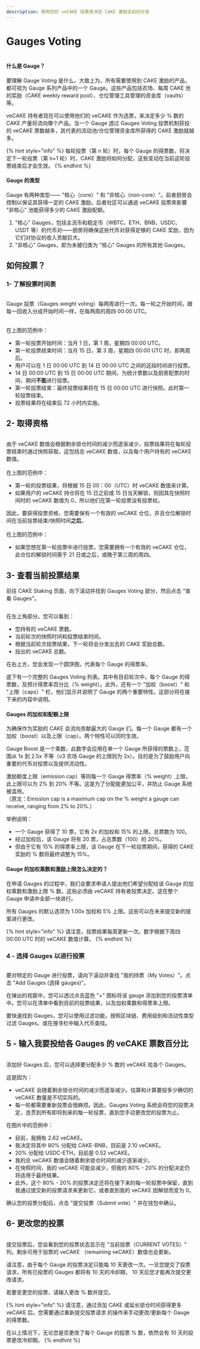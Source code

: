 ```yaml
---
description: 使用您的 veCAKE 投票来决定 CAKE 激励该如何分发
---
```


# Gauges Voting

<figure><img src="../../../.gitbook/assets/image (359) (1).png" alt=""><figcaption></figcaption></figure>

#### 什么是 Gauge？&#x20;

要理解 Gauge Voting 是什么，大致上为，所有需要使用到 CAKE 激励的产品，都可视为 Gauge 系列产品中的一个 Gauge。这些产品包括农场、每周 CAKE 池的奖励（CAKE weekly reward pool）、仓位管理工具管理的资金库（vaults）等。

veCAKE 持有者现在可以使用他们的 veCAKE 作为选票，来决定多少 % 数的 CAKE 产量将流向哪个产品。当一个 Gauge 透过 Gauges Voting 投票机制获投的 veCAKE 票数越多，其代表的流动池/仓位管理资金库所获得的 CAKE 激励就越多。

{% hint style="info" %}
每轮投票（第 n 轮）时，每个 Gauge 的得票数，将决定下一轮投票（第 n+1 轮）时，CAKE 激励将如何分配，这些变动在当前这轮投票结束后才会生效。
{% endhint %}

#### Gauge 的类型

Gauge 有两种类型—— "核心（core）" 和 "非核心（non-core）"。前者厨房会控制以保证其获得一定的 CAKE 激励。后者社区可以通過 veCAKE 投票來影響 "非核心" 池能获得多少的 CAKE 激励配额。

1. "核心" Gauges，包括主流币和稳定币（WBTC、ETH、BNB、USDC、USDT 等）的代币对——厨房将确保这些代币对获得足够的 CAKE 奖励，因为它们对协议的收入贡献巨大。&#x20;
2. "非核心" Gauges，即为未被归类为 "核心" Gauges 的所有其他 Gauges。

## 如何投票？

### 1- 了解投票时间表

<figure><img src="../../../.gitbook/assets/image (360) (1).png" alt=""><figcaption></figcaption></figure>

Gauge 投票（Gauges weight voting）每两周进行一次。每一轮之开始时间，跟每一回收入分成开始时间一样，在每两周的周四 00:00 UTC。

\
在上图的范例中：

* 第一轮投票开始时间：当月 1 日，第 1 周，星期四 00:00 UTC。
* 第一轮投票结束时间：当月 15 日，第 3 周，星期四 00:00 UTC 时，即两周后。&#x20;
* 用户可以在 1 日 00:00 UTC 到 14 日 00:00 UTC 之间的这段时间进行投票。&#x20;
* 14 日 00:00 UTC 到 15 日 00:00 UTC 期间，为统计票数以及厨房配票的时间，期间**不能**进行投票。
* 第一轮投票结束：最终投票结果将在 15 日 00:00 UTC 进行快照。此时第一轮投票结束。&#x20;
* 投票结果将在结束后 72 小时内实施。

## 2- 取得资格

<figure><img src="../../../.gitbook/assets/image (361) (1).png" alt=""><figcaption></figcaption></figure>

由于 veCAKE 数值会根据剩余锁仓时间的减少而逐渐减少，投票结果将在每轮投票结束时通过快照获取，这包括总 veCAKE 数值，以及每个用户持有的 veCAKE 数值。\
\
在上图的范例中：

* 第一轮的投票结果，将根据 15 日 00：00（UTC）时 veCAKE 数值来计算。&#x20;
* 如果用户的 veCAKE 持仓将在 15 日之前或 15 日当天解锁，则因其在快照时间时的 veCAKE 数值为 0，所以他们在第一轮投票没有投票权。

因此，要获得投票资格，您需要保有一个有效的 veCAKE 仓位，并且仓位解锁时间在当前投票结束/快照时间**之后**。\
\
在上图的范例中：

* 如果您想在第一轮投票中进行投票，您需要拥有一个有效的 veCAKE 仓位，此仓位的解锁时间需于 21 日或之后，或晚于第三周的周四。

## 3- 查看当前投票结果

前往 CAKE Staking 页面，向下滚动并找到 Gauges Voting 部分，然后点击 "查看 Gauges"。

<figure><img src="../../../.gitbook/assets/image (362) (1).png" alt=""><figcaption></figcaption></figure>

在左上角部分。您可以看到：&#x20;

* 您持有的 veCAKE 票数。&#x20;
* 当前轮次的快照时间和投票结束时间。&#x20;
* 根据当前轮次投票结果，下一轮将会分发出去的 CAKE 奖励总数。
* &#x20;投出的 veCAKE 总数。

在右上方，您会发现一个圆饼图，代表每个 Gauge 的得票率。

底下有一个完整的 Gauges Voting 列表。其中有目前轮次中，每个 Gauge 的得票数，及预计得票率百分比（% weight）。此外，还有一个 "加权（boost）" 和 "上限（caps）" 栏，他们显示并说明了 Gauge 的两个重要特性。这部分将在接下来的内容中说明。

#### Gauges 的加权和配额上限&#x20;

为确保作为奖励的 CAKE 会流向贡献最大的 Gauge 们。每一个 Gauge 都有一个加权（boost）以及上限（cap）。两个特性可以同时生效。

Gauge Boost 是一个乘数，此数字会应用在单一个 Gauge 所获得的票数上，范围从 1x 到 2.5x 不等（v3 农场 Gauge 的上限则为 2x）。目的是为了鼓励用户向重要的代币对投票以及提供流动性。

激励额度上限（emission cap）等同每一个 Gauge 得票率（% weight）上限，此上限可以为 2% 到 20% 不等。这是为了分配能更加公平，并防止 Gauge 系统被滥用。\
（原文：Emission cap is a maximum cap on the % weight a gauge can receive, ranging from 2% to 20%.）

举例说明：

* 一个 Gauge 获得了 10 票，它有 2x 的加权和 15% 的上限。总票数为 100。
* 经过加权后，该 Gauge 将有 20 票，占总票数（100）的 20%。&#x20;
* 但由于它有 15% 的得票率上限，该 Gauge 在下一轮投票期间，获得的 CAKE 奖励的 % 数将最终调整为 15%。

#### Gauge 的加权乘数和激励上限怎么决定的？

在申请 Gauges 的过程中，我们会要求申请人提出他们希望分配给该 Gauge 的加权乘数和激励上限 % 数。这些必须由 veCAKE 持有者投票决定。这在整个 Gauge 申请中全部一块进行。

所有 Gauges 的默认选项为 1.00x 加权和 5% 上限。这些可以在未来提交新的提案进行更改。

{% hint style="info" %}
请注意，投票结果每周更新一次。数字根据下周四 00:00 UTC 时的 veCAKE 数值计算。
{% endhint %}

### 4 - 选择 Gauges 以进行投票

<figure><img src="../../../.gitbook/assets/image (363).png" alt=""><figcaption></figcaption></figure>

要对特定的 Gauge 进行投票，请向下滚动并查找 "我的持票（My Votes）"。点击 "Add Gauges (选择 gauges)"。&#x20;

在弹出的视窗中，您可以透过点击蓝色 "+" 图标将该 gauge 添加到您的投票清单中。您可以在清单中看到目前的投票结果，以及加权乘数和得票率上限。

要快速找到 Gauges，您可以使用过滤功能，按照区块链、费用级别和流动性类型过滤 Gauges。或在搜寻栏中输入代币查找。

## 5 - 输入我要投给各 Gauges 的 veCAKE 票数百分比

<figure><img src="../../../.gitbook/assets/image (364).png" alt=""><figcaption></figcaption></figure>

添加好 Gauges 后，您可以选择要分配多少 % 数的 veCAKE 给各个 Gauges。

这是因为：

* veCAKE 会随着剩余锁仓时间的减少而逐渐减少。估算和计算要投多少确切的 veCAKE 数量是不切实际的。&#x20;
* 每一轮都需要重新投票会很麻烦。因此，Gauges Voting 系统会将您的投票决定，连贯到所有即将到来的每一轮投票，直到您手动更改您的投票为止。

在图片中的范例中：&#x20;

* 目前，我拥有 2.62 veCAKE。&#x20;
* 我决定将其中 80% 分配给 CAKE-BNB，目前是 2.10 veCAKE。&#x20;
* 20% 分配给 USDC-ETH，目前是 0.52 veCAKE。
* 我的总 veCAKE 数值会随着剩余锁仓时间的减少逐渐减少。
* 在快照时间，我的 veCAKE 可能会减少，但我的 80% - 20% 的分配决定仍将适用于最终结果。&#x20;
* 此外，这个 80% - 20% 的投票决定还将在接下来的每一轮投票中保留，直到我通过提交新的投票请求来更新它。或者直到我的 veCAKE 因解锁而变为 0。

确认您的投票分配后，点击 "提交投票（Submit vote）" 并在钱包中确认。

## 6- 更改您的投票

<figure><img src="../../../.gitbook/assets/image (365).png" alt=""><figcaption></figcaption></figure>

提交投票后，您会看到您的投票状态显示在 "当前投票（CURRENT VOTES）" 列。剩余可用于投票的 veCAKE （remaining veCAKE）数值也会更新。

请注意，由于每个 Gauge 的投票决定只能每 10 天更改一次。一旦您提交了投票请求，所有已投票的 Gauges 都将有 10 天的冷却期， 10 天后您才能再次提交更改请求。&#x20;

若要变更您的投票，请输入更改 % 数并提交。

{% hint style="info" %}
请注意，通过添加 CAKE 或延长锁仓时间获得更多 veCAKE 后。您需要通过重新提交投票请求 的操作来手动更改/更新每个 Gauge 的得票数。

在以上情况下，无论您是否更改了每个 Gauge 的投票 % 数，依然会有 10 天的投票更改冷却期。
{% endhint %}
